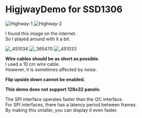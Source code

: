 # HigjwayDemo for SSD1306

![Highway-1](https://github.com/user-attachments/assets/110aa599-4794-430b-bf05-4ab843510f4c)
![Highway-2](https://github.com/user-attachments/assets/8b7ba9ef-e1b4-4cb8-8e4c-abf8a6fad234)

I found this image on the internet.   
So I played around with it a bit.   

![_451034](https://github.com/user-attachments/assets/97ed02c4-6432-4b6a-8808-49a7fe850abf)
![_365470](https://github.com/user-attachments/assets/897ab40a-f152-4b24-bc0f-43f8b7002291)
![_451033](https://github.com/user-attachments/assets/97fa5f1f-a1f2-421d-afca-8f83f532a39d)

__Wire cables should be as short as possible.__   
I used a 10 cm wire cable.   
However, it is sometimes affected by noise.   

__Flip upside down cannot be enabled.__   

__This demo does not support 128x32 panels.__   

The SPI interface operates faster than the I2C interface.   
For SPI interfaces, there has a latency period between frames.   
By making this smaller, you can display it even faster.   

